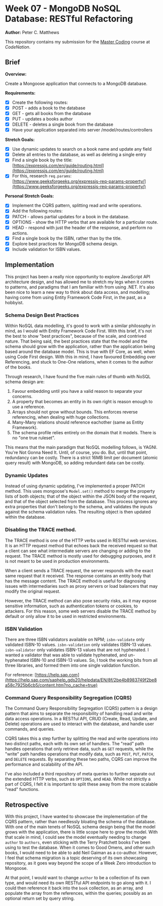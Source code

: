 # Week 07 - MongoDB NoSQL Database: RESTful Refactoring

**Author:** Peter C. Matthews

This repository contains my submission for the [Master Coding](https://wearecodenation.com/2022/04/25/master-coding/) course at *CodeNation*.

## Brief

**Overview:**

Create a Mongoose application that connects to a MongoDB database.

**Requirements:**
 - [x] Create the following routes:
 - [x] POST - adds a book to the database
 - [x] GET - gets all books from the database
 - [x] PUT - updates a books author
 - [x] DELETE - deletes a single book from the database
 - [x] Have your application separated into server /model/routes/controllers

**Stretch Goals:**
 - [x] Use dynamic updates to search on a book name and update any field
 - [x] Delete all entries to the database, as well as deleting a single entry
 - [x] Find a single book by the title: [https://expressjs.com/en/guide/routing.html](https://expressjs.com/en/guide/routing.html)
 - [x] For this, research `req.params`: [https://www.geeksforgeeks.org/expressjs-req-params-property/](https://www.geeksforgeeks.org/expressjs-req-params-property/)

**Personal Stretch Goals:**

 - [x] Implement the CQRS pattern, splitting read and write operations.
 - [x] Add the following routes:
 - [x] PATCH - allows partial updates for a book in the database.
 - [x] OPTIONS - show the HTTP verbs that are available for a particular route.
 - [x] HEAD - respond with just the header of the response, and perform no actions.
 - [x] Find a single book by the ISBN, rather than by the title.
 - [x] Explore best practices for MongoDB schema design.
 - [x] Include validation for ISBN values.

## Implementation

This project has been a really nice opportunity to explore JavaScript API architecture design, and has allowed me to stretch my legs when it comes to patterns, and paradigms that I am familiar with from using .NET. It's also been nice to learn a new way to think about data access, and modelling; having come from using Entity Framework Code First, in the past, as a hobbyist.

### Schema Design Best Practices

Within NoSQL data modelling, it's good to work with a similar philosophy in mind, as I would with Entity Framework Code First. With this brief, it's not the best to show "best practices", because of the scale, and contrived nature. That being said, the best practices state that the model and the schema should grow with the application, rather than the application being based around the database model. This is true with EF Core, as well, when using Code First design. With this in mind, I have favoured Embedding over Referencing, and stuck to One-One relations, when it comes to the author of the books.

Through research, I have found the five main rules of thumb with NoSQL schema design are:

1. Favour embedding until you have a valid reason to separate your concerns.
2. A property that becomes an entity in its own right is reason enough to use a reference.
3. Arrays should not grow without bounds. This enforces reverse referencing, when dealing with huge collections.
4. Many-Many relations should reference eachother (same as Entity Framework).
5. The schema profile relies entirely on the domain that it models. There is no "one true ruleset".

This means that the main paradigm that NoSQL modelling follows, is YAGNI. You're Not Gonna Need It. Until, of course, you do. But, until that point, redundancy can be costly. There is a strict 16MB limit per document (atomic query result) with MongoDB, so adding redundant data can be costly.

### Dynamic Updates

Instead of using dynamic updating, I've implemented a proper PATCH method. This uses mongoose's `Model.set()` method to merge the property lists of both objects; that of the object within the JSON body of the request, and that of the object selected from the database. This process ignores any extra properties that don't belong to the schema, and validates the inputs against the schema validation rules. The resulting object is then updated within the database.

### Disabling the TRACE method.

The TRACE method is one of the HTTP verbs used in RESTful web services. It is an HTTP request method that echoes back the received request so that a client can see what intermediate servers are changing or adding to the request. The TRACE method is mostly used for debugging purposes, and it is not meant to be used in production environments.

When a client sends a TRACE request, the server responds with the exact same request that it received. The response contains an entity body that has the message content. The TRACE method is useful for diagnosing issues with intermediaries such as proxy servers or load balancers that may modify the original request.

However, the TRACE method can also pose security risks, as it may expose sensitive information, such as authentication tokens or cookies, to attackers. For this reason, some web servers disable the TRACE method by default or only allow it to be used in restricted environments.

### ISBN Validation

There are three ISBN validators available on NPM; `isbn-validate` only validated ISBN-10 values. `isbn-validation` only validates ISBN-13 values. `isbn-validator` only validates ISBN-13 values that are not hyphenated. I wanted a validator that was able to validate hyphenated, and un-hyphenated ISBN-10 and ISBN-13 values. So, I took the working bits from all three libraries, and formed them into one single validation function.

For reference: [https://help.sap.com](https://help.sap.com/saphelp_gds20/helpdata/EN/8f/2be4b8983749f2be8a58c7925b6cb5/content.htm?no_cache=true)

### Command Query Responsibility Segregation (CQRS)

The Command Query Responsibility Segregation (CQRS) pattern is a design pattern that aims to separate the responsibility of handling read and write data access operations. In a RESTful API, CRUD (Create, Read, Update, and Delete) operations are used to interact with the database, and handle user commands, and queries.

CQRS takes this a step further by splitting the read and write operations into two distinct paths, each with its own set of handlers. The "read" path handles operations that only retrieve data, such as `GET` requests, while the "write" path handles operations that modify data, such as `POST`, `PUT`, `PATCH`, and `DELETE` requests. By separating these two paths, CQRS can improve the performance and scalability of the API.

I've also included a third repository of meta queries to further separate out the extended HTTP verbs, such as `OPTIONS`, and `HEAD`. While not strictly a part of CQRS, I felt it is important to split these away from the more scalable "read" functions.

## Retrospective

With this project, I have wanted to showcase the implementation of the CQRS pattern, rather than needlessly bloating the schema of the database. With one of the main tenets of NoSQL schema design being that the model grows with the application, there is little scope here to grow the model. With that scale in mind, I could see the model eventually needing to change `author` to `authors`, even sticking with the Terry Pratchett books I've been using to test the database. When it comes to Good Omens, and other such books, I would need to be able to add Neil Gaiman as a co-author. However, I feel that schema migration is a topic deserving of its own showcasing repository, as it goes way beyond the scope of a Week Zero introduction to Mongoose.

At that point, I would want to change `author` to be a collection of its own type, and would need its own RESTful API endpoints to go along with it. I could then reference it back into the `book` collection, as an array, and populate the array from the references, within the queries; possibly as an optional return set by query string.